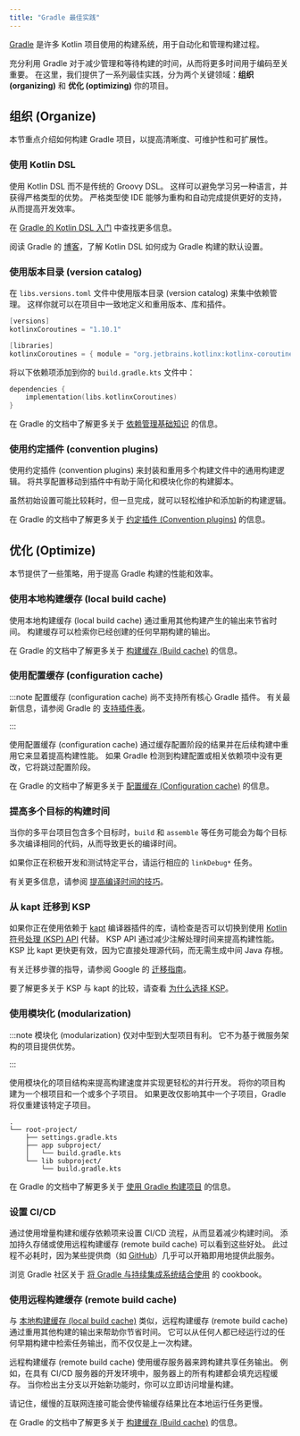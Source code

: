```yaml
---
title: "Gradle 最佳实践"
---
```

[Gradle](https://docs.gradle.org/current/userguide/userguide.html) 是许多 Kotlin 项目使用的构建系统，用于自动化和管理构建过程。

充分利用 Gradle 对于减少管理和等待构建的时间，从而将更多时间用于编码至关重要。 在这里，我们提供了一系列最佳实践，分为两个关键领域：**组织 (organizing)** 和 **优化 (optimizing)** 你的项目。

## 组织 (Organize)

本节重点介绍如何构建 Gradle 项目，以提高清晰度、可维护性和可扩展性。

### 使用 Kotlin DSL

使用 Kotlin DSL 而不是传统的 Groovy DSL。 这样可以避免学习另一种语言，并获得严格类型的优势。 严格类型使 IDE 能够为重构和自动完成提供更好的支持，从而提高开发效率。

在 [Gradle 的 Kotlin DSL 入门](https://docs.gradle.org/current/userguide/kotlin_dsl.html) 中查找更多信息。

阅读 Gradle 的 [博客](https://blog.gradle.org/kotlin-dsl-is-now-the-default-for-new-gradle-builds)，了解 Kotlin DSL 如何成为 Gradle 构建的默认设置。

### 使用版本目录 (version catalog)

在 `libs.versions.toml` 文件中使用版本目录 (version catalog) 来集中依赖管理。 这样你就可以在项目中一致地定义和重用版本、库和插件。

```kotlin
[versions]
kotlinxCoroutines = "1.10.1"

[libraries]
kotlinxCoroutines = { module = "org.jetbrains.kotlinx:kotlinx-coroutines-core", version.ref = "kotlinxCoroutines" }
```

将以下依赖项添加到你的 `build.gradle.kts` 文件中：

```kotlin
dependencies {
    implementation(libs.kotlinxCoroutines)
}
```

在 Gradle 的文档中了解更多关于 [依赖管理基础知识](https://docs.gradle.org/current/userguide/dependency_management_basics.html#version_catalog) 的信息。

### 使用约定插件 (convention plugins)

使用约定插件 (convention plugins) 来封装和重用多个构建文件中的通用构建逻辑。 将共享配置移动到插件中有助于简化和模块化你的构建脚本。

虽然初始设置可能比较耗时，但一旦完成，就可以轻松维护和添加新的构建逻辑。

在 Gradle 的文档中了解更多关于 [约定插件 (Convention plugins)](https://docs.gradle.org/current/userguide/custom_plugins.html#sec:convention_plugins) 的信息。

## 优化 (Optimize)

本节提供了一些策略，用于提高 Gradle 构建的性能和效率。

### 使用本地构建缓存 (local build cache)

使用本地构建缓存 (local build cache) 通过重用其他构建产生的输出来节省时间。 构建缓存可以检索你已经创建的任何早期构建的输出。

在 Gradle 的文档中了解更多关于 [构建缓存 (Build cache)](https://docs.gradle.org/current/userguide/build_cache.html) 的信息。

### 使用配置缓存 (configuration cache)

:::note
配置缓存 (configuration cache) 尚不支持所有核心 Gradle 插件。 有关最新信息，请参阅 Gradle 的 [支持插件表](https://docs.gradle.org/current/userguide/configuration_cache.html#config_cache:plugins:core)。

:::

使用配置缓存 (configuration cache) 通过缓存配置阶段的结果并在后续构建中重用它来显着提高构建性能。 如果 Gradle 检测到构建配置或相关依赖项中没有更改，它将跳过配置阶段。

在 Gradle 的文档中了解更多关于 [配置缓存 (Configuration cache)](https://docs.gradle.org/current/userguide/configuration_cache.html) 的信息。

### 提高多个目标的构建时间

当你的多平台项目包含多个目标时，`build` 和 `assemble` 等任务可能会为每个目标多次编译相同的代码，从而导致更长的编译时间。

如果你正在积极开发和测试特定平台，请运行相应的 `linkDebug*` 任务。

有关更多信息，请参阅 [提高编译时间的技巧](native-improving-compilation-time#gradle-configuration)。

### 从 kapt 迁移到 KSP

如果你正在使用依赖于 [kapt](kapt) 编译器插件的库，请检查是否可以切换到使用 [Kotlin 符号处理 (KSP) API](ksp-overview) 代替。 KSP API 通过减少注解处理时间来提高构建性能。 KSP 比 kapt 更快更有效，因为它直接处理源代码，而无需生成中间 Java 存根。

有关迁移步骤的指导，请参阅 Google 的 [迁移指南](https://developer.android.com/build/migrate-to-ksp)。

要了解更多关于 KSP 与 kapt 的比较，请查看 [为什么选择 KSP](ksp-why-ksp)。

### 使用模块化 (modularization)

:::note
模块化 (modularization) 仅对中型到大型项目有利。 它不为基于微服务架构的项目提供优势。

:::

使用模块化的项目结构来提高构建速度并实现更轻松的并行开发。 将你的项目构建为一个根项目和一个或多个子项目。 如果更改仅影响其中一个子项目，Gradle 将仅重建该特定子项目。

```none
.
└── root-project/
    ├── settings.gradle.kts
    ├── app subproject/
    │   └── build.gradle.kts
    └── lib subproject/
        └── build.gradle.kts
```

在 Gradle 的文档中了解更多关于 [使用 Gradle 构建项目](https://docs.gradle.org/current/userguide/multi_project_builds.html) 的信息。

### 设置 CI/CD

通过使用增量构建和缓存依赖项来设置 CI/CD 流程，从而显着减少构建时间。 添加持久存储或使用远程构建缓存 (remote build cache) 可以看到这些好处。 此过程不必耗时，因为某些提供商（如 [GitHub](https://github.com/features/actions)）几乎可以开箱即用地提供此服务。

浏览 Gradle 社区关于 [将 Gradle 与持续集成系统结合使用](https://cookbook.gradle.org/ci/) 的 cookbook。

### 使用远程构建缓存 (remote build cache)

与 [本地构建缓存 (local build cache)](#use-local-build-cache) 类似，远程构建缓存 (remote build cache) 通过重用其他构建的输出来帮助你节省时间。 它可以从任何人都已经运行过的任何早期构建中检索任务输出，而不仅仅是上一次构建。

远程构建缓存 (remote build cache) 使用缓存服务器来跨构建共享任务输出。 例如，在具有 CI/CD 服务器的开发环境中，服务器上的所有构建都会填充远程缓存。 当你检出主分支以开始新功能时，你可以立即访问增量构建。

请记住，缓慢的互联网连接可能会使传输缓存结果比在本地运行任务更慢。

在 Gradle 的文档中了解更多关于 [构建缓存 (Build cache)](https://docs.gradle.org/current/userguide/build_cache.html) 的信息。